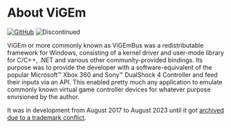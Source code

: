 # About ViGEm

[![GitHub](https://img.shields.io/badge/GitHub-yellowgreen?logo=github)](https://github.com/nefarius/ViGEmBus) ![Discontinued](https://img.shields.io/badge/Project%20discontinued-critical)

ViGEm or more commonly known as ViGEmBus was a redistributable framework for Windows, consisting of a kernel driver and user-mode library for C/C++, .NET and various other community-provided bindings. Its purpose was to provide the developer with a software-equivalent of the popular Microsoft™ Xbox 360 and Sony™ DualShock 4 Controller and feed their inputs via an API. This enabled pretty much any application to emulate commonly known virtual game controller devices for whatever purpose envisioned by the author.

It was in development from August 2017 to August 2023 until it got [archived due to a trademark conflict](End-of-Life.md).
